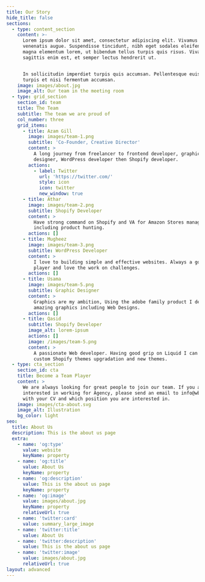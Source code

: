 ```yaml
---
title: Our Story
hide_title: false
sections:
  - type: content_section
    content: >-
      Lorem ipsum dolor sit amet, consectetur adipiscing elit. Vivamus vel
      venenatis augue. Suspendisse tincidunt, nibh eget sodales eleifend, lectus
      magna elementum lorem, ut bibendum tellus turpis quis risus. Vivamus
      sagittis enim est, et semper lectus hendrerit ut.


      In sollicitudin imperdiet turpis quis accumsan. Pellentesque euismod
      turpis et nisi fermentum accumsan.
    image: images/about.jpg
    image_alt: Our team in the meeting room
  - type: grid_section
    section_id: team
    title: The Team
    subtitle: The team we are proud of
    col_number: three
    grid_items:
      - title: Azam Gill
        image: images/team-1.png
        subtitle: 'Co-Founder, Creative Director'
        content: >
          A long journey from freelancer to frontend developer, graphic
          designer, WordPress developer then Shopify developer.  
        actions:
          - label: Twitter
            url: 'https://twitter.com/'
            style: icon
            icon: twitter
            new_window: true
      - title: Athar
        image: images/team-2.png
        subtitle: Shopify Developer
        content: >
          Have strong command on Shopify and VA for Amazon Stores management
          including product hunting.
        actions: []
      - title: Mugheez
        image: images/team-3.png
        subtitle: WordPress Developer
        content: >
          I love to building simple and effective websites. Always a good team
          player and love the work on challenges.
        actions: []
      - title: Usama
        image: images/team-5.png
        subtitle: Graphic Designer
        content: >
          Graphics are my ambition, Using the adobe family product I design
          amazing graphics including Web Designs.
        actions: []
      - title: Qasid
        subtitle: Shopify Developer
        image_alt: lorem-ipsum
        actions: []
        image: /images/team-5.png
        content: >
          A passionate Web developer. Having good grip on Liquid I can develop
          custom Shopify themes upgradation and new themes.
  - type: cta_section
    section_id: cta
    title: Become a Team Player
    content: >
      We are always looking for great people to join our team. If you are
      interested in working for Agency, please send an email to info@wbify.com
      with your CV and which position you are interested in.
    image: images/cta-about.svg
    image_alt: Illustration
    bg_color: light
seo:
  title: About Us
  description: This is the about us page
  extra:
    - name: 'og:type'
      value: website
      keyName: property
    - name: 'og:title'
      value: About Us
      keyName: property
    - name: 'og:description'
      value: This is the about us page
      keyName: property
    - name: 'og:image'
      value: images/about.jpg
      keyName: property
      relativeUrl: true
    - name: 'twitter:card'
      value: summary_large_image
    - name: 'twitter:title'
      value: About Us
    - name: 'twitter:description'
      value: This is the about us page
    - name: 'twitter:image'
      value: images/about.jpg
      relativeUrl: true
layout: advanced
---
```

